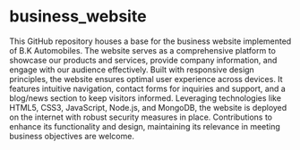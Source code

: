 # business_website
This GitHub repository houses a base for the business website implemented of B.K Automobiles.
The website serves as a comprehensive platform to showcase our products and services, provide company information, and engage with our audience effectively.
Built with responsive design principles, the website ensures optimal user experience across devices. 
It features intuitive navigation, contact forms for inquiries and support, and a blog/news section to keep visitors informed. 
Leveraging technologies like HTML5, CSS3, JavaScript, Node.js, and MongoDB, the website is deployed on the internet with robust security measures in place. 
Contributions to enhance its functionality and design, maintaining its relevance in meeting business objectives are welcome.
